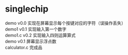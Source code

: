 # singlechip

demo v0.0 实现在屏幕显示每个按键对应的字符（误操作丢失）  
demo1 v0.1 实现输入第一个数字  
demo1.c v0.2 实现输入四则运算算式  
demo v0.1 屏幕显示浮点数  
calculator.c 完成品
